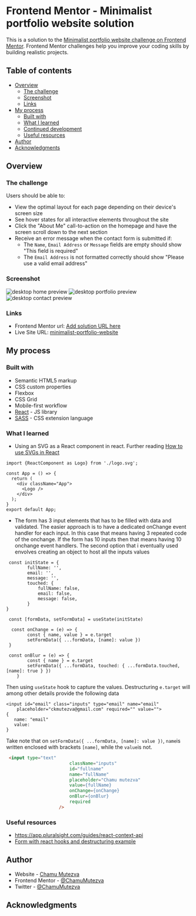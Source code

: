 # Frontend Mentor - Minimalist portfolio website solution

This is a solution to the [Minimalist portfolio website challenge on Frontend Mentor](https://www.frontendmentor.io/challenges/minimalist-portfolio-website-LMy-ZRyiE). Frontend Mentor challenges help you improve your coding skills by building realistic projects.

## Table of contents

- [Overview](#overview)
  - [The challenge](#the-challenge)
  - [Screenshot](#screenshot)
  - [Links](#links)
- [My process](#my-process)
  - [Built with](#built-with)
  - [What I learned](#what-i-learned)
  - [Continued development](#continued-development)
  - [Useful resources](#useful-resources)
- [Author](#author)
- [Acknowledgments](#acknowledgments)

## Overview

### The challenge

Users should be able to:

- View the optimal layout for each page depending on their device's screen size
- See hover states for all interactive elements throughout the site
- Click the "About Me" call-to-action on the homepage and have the screen scroll down to the next section
- Receive an error message when the contact form is submitted if:
  - The `Name`, `Email Address` or `Message` fields are empty should show "This field is required"
  - The `Email Address` is not formatted correctly should show "Please use a valid email address"

### Screenshot

![desktop home preview](./src/images/home.png)
![desktop portfolio preview](./src/images/portfolio.png)
![desktop contact preview](./src/images/contact.png)



### Links

- Frontend Mentor url: [Add solution URL here](https://your-solution-url.com)
- Live Site URL: [minimalist-portfolio-website](https://minimalist-portfolio-website.netlify.app/)

## My process

### Built with

- Semantic HTML5 markup
- CSS custom properties
- Flexbox
- CSS Grid
- Mobile-first workflow
- [React](https://reactjs.org/) - JS library
- [SASS](https://sass-lang.com/) - CSS extension language

### What I learned

- Using an SVG as a React component in react.
Further reading [How to use SVGs in React](https://blog.logrocket.com/how-to-use-svgs-in-react/)

```JSX 
import {ReactComponent as Logo} from './logo.svg';

const App = () => {
  return (
    <div className="App">
      <Logo />
    </div>
  );
}
export default App;
```

- The form has 3 input elements that has to be filled with data and validated. The easier approach is to have a dedicated onChange event handler for each input. In this case that means having 3 repeated code of the onchange. If the form has 10 inputs then that means having 10 onchange event handlers. The second option that i eventually used envolves creating an object to host all the inputs values

```JS
 const initState = {
        fullName: '',
        email: '',
        message: '',
        touched: {
            fullName: false,
            email: false,
            message: false,
        }
}

 const [formData, setFormData] = useState(initState)

  const onChange = (e) => {
        const { name, value } = e.target          
        setFormData({ ...formData, [name]: value })
 }

 const onBlur = (e) => {
        const { name } = e.target
        setFormData({ ...formData, touched: { ...formData.touched, [name]: true } })
    }

```
Then using `useState` hook to capture the values.
Destructuring `e.target` will among other details provide the following data
```JS
<input id="email" class="inputs" type="email" name="email" 
    placeholder="ckmutezva@gmail.com" required="" value="">
{
​   name: "email"​​
   value: 
}
```
Take note that on `setFormData({ ...formData, [name]: value })`, `name`is written enclosed with brackets `[name]`, while the `value`is not. 

```html
 <input type="text"
                        className="inputs"
                        id="fullname"
                        name="fullName"
                        placeholder="Chamu mutezva"
                        value={fullName}
                        onChange={onChange}
                        onBlur={onBlur}
                        required
                    />
```

### Useful resources

- https://app.pluralsight.com/guides/react-context-api
- [Form with react hooks and destructuring example](https://github.com/Asabeneh/30-Days-Of-React/blob/master/22_Form_Using_Hooks/22_form_using_hooks.md)


## Author

- Website - [Chamu Mutezva](https://github.com/ChamuMutezva)
- Frontend Mentor - [@ChamuMutezva](https://www.frontendmentor.io/profile/ChamuMutezva)
- Twitter - [@ChamuMutezva](https://twitter.com/ChamuMutezva)

## Acknowledgments


